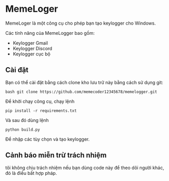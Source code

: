 # MemeLoger
MemeLoger là một công cụ cho phép bạn tạo keylogger cho Windows.

Các tính năng của MemeLogger bao gồm: 
- Keylogger Gmail
- Keylogger Discord
- Keylogger cục bộ

## Cài đặt
Bạn có thể cài đặt bằng cách clone kho lưu trữ này bằng cách sử dụng git:
```
bash git clone https://github.com/memecoder12345678/memelogger.git
```
Để khởi chạy công cụ, chạy lệnh
```
pip install -r requirements.txt
``` 
Và sau đó dùng lệnh 
```
python build.py
```
Để nhập các tùy chọn và tạo keylogger.
## Cảnh báo miễn trừ trách nhiệm
tôi không chịu trách nhiệm nếu bạn dùng code này để theo dõi người khác, đó là điều bất hợp pháp.

